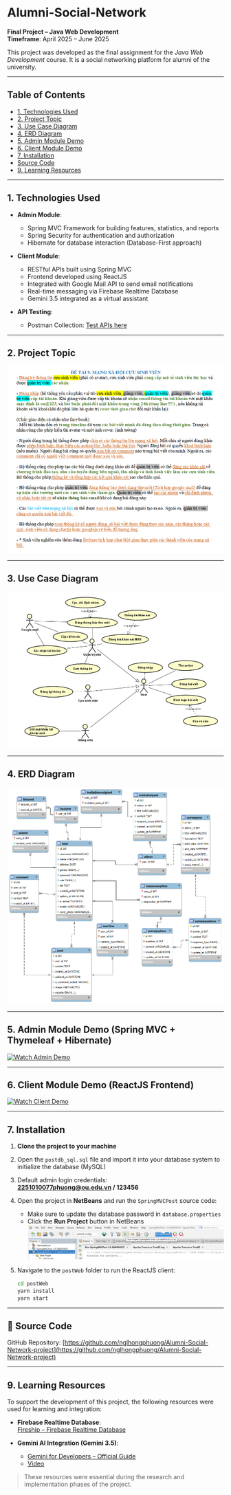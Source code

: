 # Alumni-Social-Network

**Final Project – Java Web Development**  
**Timeframe**: April 2025 – June 2025

This project was developed as the final assignment for the *Java Web Development* course. It is a social networking platform for alumni of the university.

---

## Table of Contents

- [1. Technologies Used](#1-technologies-used)
- [2. Project Topic](#2-project-topic)
- [3. Use Case Diagram](#3-use-case-diagram)
- [4. ERD Diagram](#4-erd-diagram)
- [5. Admin Module Demo](#5-admin-module-demo-spring-mvc--thymeleaf--hibernate)
- [6. Client Module Demo](#6-client-module-demo-reactjs-frontend)
- [7. Installation](#7-installation)
- [Source Code](#-source-code)
- [9. Learning Resources](#9-learning-resources)

---

## 1. Technologies Used

- **Admin Module**:
  - Spring MVC Framework for building features, statistics, and reports
  - Spring Security for authentication and authorization
  - Hibernate for database interaction (Database-First approach)

- **Client Module**:
  - RESTful APIs built using Spring MVC
  - Frontend developed using ReactJS
  - Integrated with Google Mail API to send email notifications
  - Real-time messaging via Firebase Realtime Database
  - Gemini 3.5 integrated as a virtual assistant

- **API Testing**:
  - Postman Collection: [Test APIs here](https://www.postman.com/demo-api-3306/phuong-11-testapi/collection/n62hzyc/social-post)

---

## 2. Project Topic

![Project Topic Image](https://github.com/nglhongphuong/Alumni-Social-Network-project/blob/main/img/%C4%90%E1%BB%81%20t%C3%A0i.png)

---

## 3. Use Case Diagram

![Use Case Diagram](https://github.com/nglhongphuong/Alumni-Social-Network-project/blob/main/img/usecase.png)

---

## 4. ERD Diagram

![ERD Diagram](https://github.com/nglhongphuong/Alumni-Social-Network-project/blob/main/img/ERD.png)

---

## 5. Admin Module Demo (Spring MVC + Thymeleaf + Hibernate)

[![Watch Admin Demo](https://img.youtube.com/vi/fj-yfx3WiE4/hqdefault.jpg)](https://youtu.be/fj-yfx3WiE4?si=tqq54IhnOdYZGuIr)

---

## 6. Client Module Demo (ReactJS Frontend)

[![Watch Client Demo](https://img.youtube.com/vi/JY3LiaNhc7Q/hqdefault.jpg)](https://youtu.be/JY3LiaNhc7Q?si=Eeba_OBlJvk4C4-I)

---

## 7. Installation

1. **Clone the project to your machine**

2. Open the `postdb_sql.sql` file and import it into your database system to initialize the database (MySQL) 

3. Default admin login credentials:  
   **2251010077phuong@ou.edu.vn / 123456**

4. Open the project in **NetBeans** and run the `SpringMVCPost` source code:  
   - Make sure to update the database password in `database.properties`  
   - Click the **Run Project** button in NetBeans  
     ![imgae](https://github.com/nglhongphuong/Alumni-Social-Network-project/blob/main/img/run.png)

5. Navigate to the `postWeb` folder to run the ReactJS client:  
   ```bash
   cd postWeb
   yarn install
   yarn start
   ```
---

## 🔗 Source Code

GitHub Repository: [https://github.com/nglhongphuong/Alumni-Social-Network-project](https://github.com/nglhongphuong/Alumni-Social-Network-project)

---

## 9. Learning Resources

To support the development of this project, the following resources were used for learning and integration:

- **Firebase Realtime Database**:  
  [Fireship – Firebase Realtime Database](https://www.youtube.com/watch?v=domt_Sx-wTY&t=6842s)

- **Gemini AI Integration (Gemini 3.5)**:
  - [Gemini for Developers – Official Guide](https://ai.google.dev/gemini-api/docs?hl=en)
  - [Video](https://www.youtube.com/watch?v=nCEsIbfoLJM&t=800s)

> These resources were essential during the research and implementation phases of the project.

